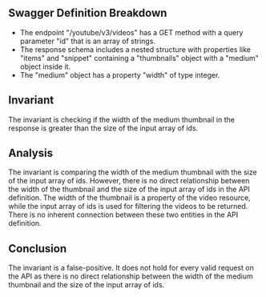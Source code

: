 ## Swagger Definition Breakdown
- The endpoint "/youtube/v3/videos" has a GET method with a query parameter "id" that is an array of strings.
- The response schema includes a nested structure with properties like "items" and "snippet" containing a "thumbnails" object with a "medium" object inside it.
- The "medium" object has a property "width" of type integer.

## Invariant
The invariant is checking if the width of the medium thumbnail in the response is greater than the size of the input array of ids.

## Analysis
The invariant is comparing the width of the medium thumbnail with the size of the input array of ids. However, there is no direct relationship between the width of the thumbnail and the size of the input array of ids in the API definition. The width of the thumbnail is a property of the video resource, while the input array of ids is used for filtering the videos to be returned. There is no inherent connection between these two entities in the API definition.

## Conclusion
The invariant is a false-positive. It does not hold for every valid request on the API as there is no direct relationship between the width of the medium thumbnail and the size of the input array of ids.
